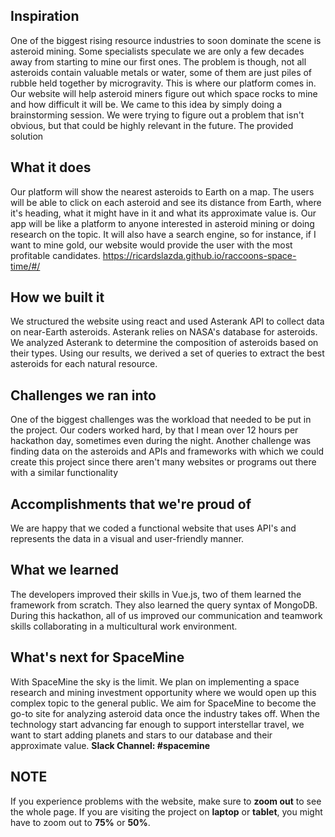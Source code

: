 ## Inspiration
One of the biggest rising resource industries to soon dominate the scene is asteroid mining. Some specialists speculate we are only a few decades away from starting to mine our first ones. The problem is though, not all asteroids contain valuable metals or water, some of them are just piles of rubble held together by microgravity. This is where our platform comes in. Our website will help asteroid miners figure out which space rocks to mine and how difficult it will be.
We came to this idea by simply doing a brainstorming session. We were trying to figure out a problem that isn't obvious, but that could be highly relevant in the future. The provided solution
## What it does
Our platform will show the nearest asteroids to Earth on a map. The users will be able to click on each asteroid and see its distance from Earth, where it's heading, what it might have in it and what its approximate value is. Our app will be like a platform to anyone interested in asteroid mining or doing research on the topic. It will also have a search engine, so for instance, if I want to mine gold, our website would provide the user with the most profitable candidates. 
https://ricardslazda.github.io/raccoons-space-time/#/
## How we built it
We structured the website using react and used Asterank API to collect data on near-Earth asteroids. Asterank relies on NASA's database for asteroids. We analyzed Asterank to determine the composition of asteroids based on their types. Using our results, we derived a set of queries to extract the best asteroids for each natural resource.
## Challenges we ran into
One of the biggest challenges was the workload that needed to be put in the project. Our coders worked hard, by that I mean over 12 hours per hackathon day, sometimes even during the night. Another challenge was finding data on the asteroids and APIs and frameworks with which we could create this project since there aren't many websites or programs out there with a similar functionality
## Accomplishments that we're proud of
We are happy that we coded a functional website that uses API's and represents the data in a visual and user-friendly manner.
## What we learned
The developers improved their skills in Vue.js, two of them learned the framework from scratch. They also learned the query syntax of MongoDB. During this hackathon, all of us improved our communication and teamwork skills collaborating in a multicultural work environment.
## What's next for SpaceMine
With SpaceMine the sky is the limit. We plan on implementing a space research and mining investment opportunity where we would open up this complex topic to the general public. We aim for SpaceMine to become the go-to site for analyzing asteroid data once the industry takes off. When the technology start advancing far enough to support interstellar travel, we want to start adding planets and stars to our database and their approximate value.
**Slack Channel: #spacemine**

## NOTE
If you experience problems with the website, make sure to **zoom out** to see the whole page. If you are visiting the project on **laptop** or **tablet**, you might have to zoom out to **75%** or **50%**. 
